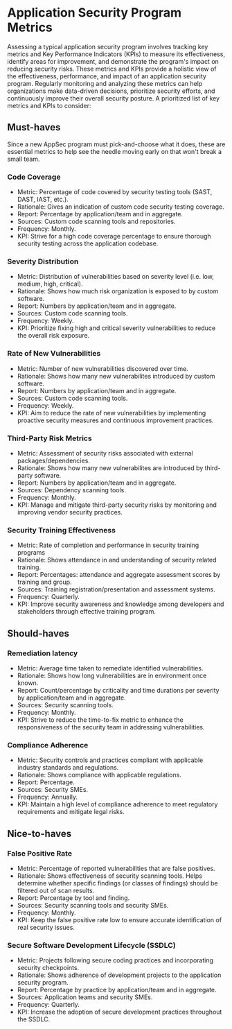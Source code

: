 # Application Security Program Metrics

Assessing a typical application security program involves tracking key metrics and Key Performance Indicators (KPIs) to measure its effectiveness, identify areas for improvement, and demonstrate the program's impact on reducing security risks. These metrics and KPIs provide a holistic view of the effectiveness, performance, and impact of an application security program. Regularly monitoring and analyzing these metrics can help organizations make data-driven decisions, prioritize security efforts, and continuously improve their overall security posture. A prioritized list of key metrics and KPIs to consider:

## Must-haves

Since a new AppSec program must pick-and-choose what it does, these are essential metrics to help see the needle moving early on that won't break a small team.

### Code Coverage
* Metric: Percentage of code covered by security testing tools (SAST, DAST, IAST, etc.).
* Rationale: Gives an indication of custom code security testing coverage.
* Report: Percentage by application/team and in aggregate.
* Sources: Custom code scanning tools and repositories.
* Frequency: Monthly.
* KPI: Strive for a high code coverage percentage to ensure thorough security testing across the application codebase.

### Severity Distribution
* Metric: Distribution of vulnerabilities based on severity level (i.e. low, medium, high, critical).
* Rationale: Shows how much risk organization is exposed to by custom software.
* Report: Numbers by application/team and in aggregate.
* Sources: Custom code scanning tools.
* Frequency: Weekly.
* KPI: Prioritize fixing high and critical severity vulnerabilities to reduce the overall risk exposure.

### Rate of New Vulnerabilities
* Metric: Number of new vulnerabilities discovered over time.
* Rationale: Shows how many new vulnerabilites introduced by custom software.
* Report: Numbers by application/team and in aggregate.
* Sources: Custom code scanning tools.
* Frequency: Weekly.
* KPI: Aim to reduce the rate of new vulnerabilities by implementing proactive security measures and continuous improvement practices.

### Third-Party Risk Metrics
* Metric: Assessment of security risks associated with external packages/dependencies.
* Rationale: Shows how many new vulnerabilites are introduced by third-party software.
* Report: Numbers by application/team and in aggregate.
* Sources: Dependency scanning tools.
* Frequency: Monthly.
* KPI: Manage and mitigate third-party security risks by monitoring and improving vendor security practices.

### Security Training Effectiveness
* Metric: Rate of completion and performance in security training programs
* Rationale: Shows attendance in and understanding of security related training.
* Report: Percentages: attendance and aggregate assessment scores by training and group.
* Sources: Training registration/presentation and assessment systems.
* Frequency: Quarterly.
* KPI: Improve security awareness and knowledge among developers and stakeholders through effective training program.

## Should-haves

### Remediation latency
* Metric: Average time taken to remediate identified vulnerabilities.
* Rationale: Shows how long vulnerabilities are in environment once known.
* Report: Count/percentage by criticality and time durations per severity by application/team and in aggregate.
* Sources: Security scanning tools.
* Frequency: Monthly.
* KPI: Strive to reduce the time-to-fix metric to enhance the responsiveness of the security team in addressing vulnerabilities.

### Compliance Adherence
* Metric: Security controls and practices compliant with applicable industry standards and regulations.
* Rationale: Shows compliance with applicable regulations.
* Report: Percentage.
* Sources: Security SMEs.
* Frequency: Annually.
* KPI: Maintain a high level of compliance adherence to meet regulatory requirements and mitigate legal risks.




## Nice-to-haves

### False Positive Rate
* Metric: Percentage of reported vulnerabilities that are false positives.
* Rationale: Shows effectiveness of security scanning tools. Helps determine whether specific findings (or classes of findings) should be filtered out of scan results.
* Report: Percentage by tool and finding.
* Sources: Security scanning tools and security SMEs.
* Frequency: Monthly.
* KPI: Keep the false positive rate low to ensure accurate identification of real security issues.

### Secure Software Development Lifecycle (SSDLC)
* Metric: Projects following secure coding practices and incorporating security checkpoints.
* Rationale: Shows adherence of development projects to the application security program.
* Report: Percentage by practice by application/team and in aggregate.
* Sources: Application teams and security SMEs.
* Frequency: Quarterly.
* KPI: Increase the adoption of secure development practices throughout the SSDLC.

